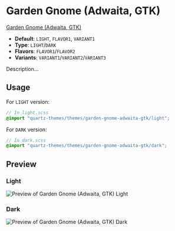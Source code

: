# Garden Gnome (Adwaita, GTK)

[Garden Gnome (Adwaita, GTK)](https://github.com/oqipodev/)

- **Default**: `LIGHT`, `FLAVOR1`, `VARIANT1`
- **Type**: `LIGHT`/`DARK`
- **Flavors**: `FLAVOR1`/`FLAVOR2`
- **Variants**: `VARIANT1`/`VARIANT2`/`VARIANT3`

Description...

## Usage

For `LIGHT` version:

```scss
// In light.scss
@import "quartz-themes/themes/garden-gnome-adwaita-gtk/light";
```

For `DARK` version:

```scss
// In dark.scss
@import "quartz-themes/themes/garden-gnome-adwaita-gtk/dark";
```

## Preview

### Light

![Preview of Garden Gnome (Adwaita, GTK) Light](preview-light.png)

### Dark

![Preview of Garden Gnome (Adwaita, GTK) Dark](preview-dark.png)
